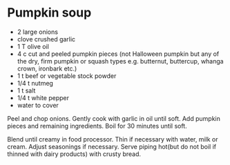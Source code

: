 # Pumpkin soup

* 2 large onions
* clove crushed garlic
* 1 T olive oil
* 4 c cut and peeled pumpkin pieces (not Halloween pumpkin but any of the dry, firm pumpkin or squash types e.g. butternut, buttercup, whanga crown, ironbark etc.)
* 1 t beef or vegetable stock powder
* 1/4 t nutmeg
* 1 t salt
* 1/4 t white pepper
* water to cover

Peel and chop onions.  Gently cook with garlic in oil until soft.  Add pumpkin pieces and remaining ingredients.  Boil for 30 minutes until soft.

Blend until creamy in food processor.  Thin if necessary with water, milk or cream.  Adjust seasonings if necessary. Serve piping hot(but do not boil if thinned with dairy products) with crusty bread.


